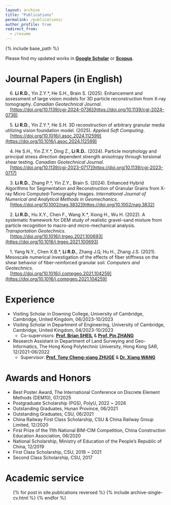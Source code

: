 ```yaml
---
layout: archive
title: "Publications"
permalink: /publications/
author_profile: true
redirect_from:
  - /resume
---
```


{% include base_path %}

Please find my updated works in **[Google Scholar](https://scholar.google.com/citations?user=F7lRN-0AAAAJ&hl=zh-CN)** or **[Scopus](https://www.scopus.com/authid/detail.uri?origin=resultslist&authorId=57223237262&zone=)**.

Journal Papers (in English)
======
&emsp;6\. **Li R.D.**, Yin Z.Y.\*, He S.H., Brain S. (2025). Enhancement and assessment of large vision models for 3D particle reconstruction from X-ray tomography. *Canadian Geotechnical Journal*.<br>
&emsp;[https://doi.org/10.1139/cgj-2024-0736](https://doi.org/10.1139/cgj-2024-0736)

&emsp;5\. **Li R.D.**, Yin Z.Y.\*, He S.H. 3D reconstruction of arbitrary granular media utilizing vision foundation model. (2025). *Applied Soft Computing*.<br>
&emsp;[https://doi.org/10.1016/j.asoc.2024.112599](https://doi.org/10.1016/j.asoc.2024.112599)

&emsp;4\. He S.H., Yin Z.Y.\*, Ding Z., **Li R.D.**. (2024). Particle morphology and principal stress direction dependent strength anisotropy through torsional shear testing. *Canadian Geotechnical Journal*.<br>
&emsp;[https://doi.org/10.1139/cgj-2023-0717](https://doi.org/10.1139/cgj-2023-0717)

&emsp;3\. **Li R.D.**, Zhang P.\*, Yin Z.Y., Brain S. (2024). Enhanced Hybrid Algorithms for Segmentation and Reconstruction of Granular Grains from X-ray Micro Computed-Tomography Images. *International Journal of Numerical and Analytical Methods in Geomechanics*.<br>
&emsp;[https://doi.org/10.1002/nag.3832](https://doi.org/10.1002/nag.3832)

&emsp;2\. **Li R.D.**, Hu X.Y., Chen F., Wang X.\*, Xiong H., Wu H. (2022). A systematic framework for DEM study of realistic gravel-sand mixture from particle recognition to macro-and micro-mechanical analysis. *Transportation Geotechnics*.<br>
&emsp;[https://doi.org/10.1016/j.trgeo.2021.100693](https://doi.org/10.1016/j.trgeo.2021.100693)

&emsp;1\. Yang N.Y., Chen X.B.\*, **Li R.D.**, Zhang J.Q, Hu H., Zhang J.S. (2021). Mesoscale numerical investigation of the effects of fiber stiffness on the shear behavior of fiber-reinforced granular soil. *Computers and Geotechnics*.<br>
&emsp;[https://doi.org/10.1016/j.compgeo.2021.104259](https://doi.org/10.1016/j.compgeo.2021.104259)

Experience
======
* Visiting Scholar in  Downing College, University of Cambridge, Cambridge, United Kingdom, 06/2023-10/2023
* Visiting Scholar in Department of Engineering, University of Cambridge, Cambridge, United Kingdom, 04/2023-10/2023
  * Co-supervisors: **[Prof. Brian SHEIL](https://dcu-group.co.uk/team/brian/)** & **[Prof. Pin ZHANG](https://pinzhang3.github.io/people/)**
* Research Assistant in Department of Land Surveying and Geo-Informatics, The Hong Kong Polytechnic University, Hong Kong SAR, 12/2021-06/2022
  * Supervisor: **[Prof. Tony Cheng-xiang ZHUGE](https://thetipteam.wixstudio.com/website)** & **[Dr. Xiang WANG](https://www.researchgate.net/profile/Xiang-Wang-74)**
  
Awards and Honors
======
* Best Poster Award, The International Conference on Discrete Element Methods (DEM10), 07/2025
* Postgraduate Scholarship (PGS), PolyU, 2022 ~ 2026
* Outstanding Graduates, Hunan Province, 06/2021
* Outstanding Graduates, CSU, 06/2021
* China Railway First Class Scholarship, CSU & China Railway Group Limited, 12/2020
* First Prize of the 11th National BIM-CIM Competition, China Construction Education Association, 06/2020
* National Scholarship, Ministry of Education of the People’s Republic of China, 12/2019
* First Class Scholarship, CSU, 2018 ~ 2021
* Second Class Scholarship, CSU, 2017

Academic service
======
  <ul>{% for post in site.publications reversed %}
    {% include archive-single-cv.html %}
  {% endfor %}</ul>
